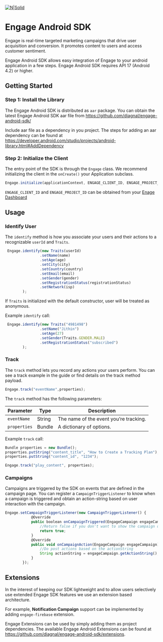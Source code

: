 [![N|Solid](http://i.imgur.com/iz9YsTS.png)](https://diagnal.com)
# Engage Android SDK #
Engage is real-time targeted marketing campaigns that drive user acquisition and conversion.
It promotes content to users and access customer sentiment.

Engage Android SDK allows easy integration of Engage to your android application in a few steps.
Engage Android SDK requires API 17 (Android 4.2) or higher. 

## Getting Started
### Step 1: Install the Library
The Engage Android SDK is distributed as `aar` package. You can obtain the latest Engage Android SDK aar file from https://github.com/diagnal/engage-android-sdk/

Include aar file as a dependency in you project. 
The steps for adding an aar dependency can be found at https://developer.android.com/studio/projects/android-library.html#AddDependency
### Step 2:  Initialize the Client
The entry point of the SDK is through the `Engage` class. We recommend initializing the client in the `onCreate()` your Application subclass.
```javascript
Engage.initialize(applicationContext, ENGAGE_CLIENT_ID, ENGAGE_PROJECT_ID);
```
`ENGAGE_CLIENT_ID` and `ENGAGE_PROJECT_ID` can be obtained from your [Enage Dashboard](http://engage.diagnal.com )
## Usage
### Identify User

The `identify` method is how you associate your users and their actions to a recognizable `userId` and `Traits`.

```javascript
 Engage.identify(new Traits(userId)
                .setName(name)
                .setAge(age)
                .setCity(city)
                .setCountry(country)
                .setEmail(email)
                .setGender(gender)
                .setRegistrationStatus(registrationStatus)
                .setNetwork(isp)
        );
```
If `Traits` is initialized with the default constructor, user will be treated as anonymous.

Example `identify` call:

```javascript
 Engage.identify(new Traits("4981498")
                .setName("Jithin")
                .setAge(27)
                .setGender(Traits.GENDER.MALE)
                .setRegistrationStatus("subscribed")
        );
```

### Track

The `track` method lets you record any actions your users perform. You can see a track example in the guide or find details on the track method payload.

```javascript
Engage.track("eventName",properties);
```

The `track`  method has the following parameters:

| Parameter                 | Type                    | Description
| ------------------------- | ----------------------- | -------------
| `eventName`               | String             	  | The name of the event you’re tracking.
| `properties`    			| Bundle                  | A dictionary of options.

Example `track` call:

```javascript
Bundle properties = new Bundle();
properties.putString("content_title", "How to Create a Tracking Plan");
properties.putString("content_id", "1234");

Engage.track("play_content", properties);
```
### Campaigns
Campaigns are triggered by the SDK on events that are defined in the campaign page.
You can register a  `CampaignTriggerListener` to know when a campaign is triggered and obtain an action-string based on user interaction with the campaign.

```javascript
Engage.setCampaignTriggerListener(new CampaignTriggerListener() {
            @Override
            public boolean onCampaignTriggered(EngageCampaign engageCampaign) {
                //Return false if you don't want to show the campaign dialog
                return true;
            }
			@Override
            public void onCampaignAction(EngageCampaign engageCampaign) {
                //Do post actions based on the actionString
                String actionString = engageCampaign.getActionString();
            }
        });
```

## Extensions
In the interest of keeping our SDK lightweight and to allow users selectively use extended Engage SDK features we use an extension based architecture.

For example, **Notification Campaign** support can be implemented by adding `engage-firebase`
extension.

Engage Extensions can be used by simply adding them as project dependencies. 
The available Engage Android Extensions can be found at https://github.com/diagnal/engage-android-sdk/extensions.
